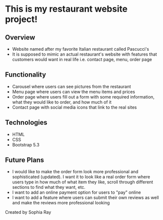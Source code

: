 # This is my restaurant website project!

## Overview

* Website named after my favorite Italian restaurant called Pascucci's
* It is supposed to mimic an actual restaurant's website with features that customers would want in real life i.e. contact page, menu, order page

## Functionality

* Carousel where users can see pictures from the restaurant
* Menu page where users can view the menu items and prices
* Order page where users fill out a form with some required information, what they would like to order, and how much of it
* Contact page with social media icons that link to the real sites

## Technologies

* HTML
* CSS
* Bootstrap 5.3

## Future Plans

* I would like to make the order form look more professional and sophisticated (updated). I want it to look like a real order form where users type in how much of what item they like, scroll through different sections to find what they want, etc.
* I want to add an online payment option for users to "pay" online
* I want to add a feature where users can submit their own reviews as well and make the reviews more professional looking


Created by Sophia Ray
